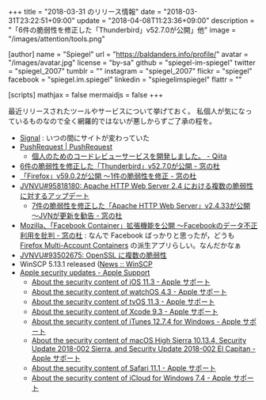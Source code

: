 +++
title = "2018-03-31 のリリース情報"
date =  "2018-03-31T23:22:51+09:00"
update =  "2018-04-08T11:23:36+09:00"
description = "「6件の脆弱性を修正した「Thunderbird」v52.7.0が公開」他"
image = "/images/attention/tools.png"

[author]
  name      = "Spiegel"
  url       = "https://baldanders.info/profile/"
  avatar    = "/images/avatar.jpg"
  license   = "by-sa"
  github    = "spiegel-im-spiegel"
  twitter   = "spiegel_2007"
  tumblr    = ""
  instagram = "spiegel_2007"
  flickr    = "spiegel"
  facebook  = "spiegel.im.spiegel"
  linkedin  = "spiegelimspiegel"
  flattr    = ""

[scripts]
  mathjax = false
  mermaidjs = false
+++

最近リリースされたツールやサービスについて挙げておく。
私個人が気になっているものなので全く網羅的ではないが悪しからずご了承の程を。

- [Signal](https://signal.org/) : いつの間にサイトが変わっていた
- [PushRequest | PushRequest](https://www.push-request.com/)
    - [個人のためのコードレビューサービスを開発しました。 - Qiita](https://qiita.com/k_s/items/5ee22a3ef74493958565)
- [6件の脆弱性を修正した「Thunderbird」v52.7.0が公開 - 窓の杜](https://forest.watch.impress.co.jp/docs/news/1113459.html)
- [「Firefox」v59.0.2が公開 ～1件の脆弱性を修正 - 窓の杜](https://forest.watch.impress.co.jp/docs/news/1113654.html)
- [JVNVU#95818180: Apache HTTP Web Server 2.4 における複数の脆弱性に対するアップデート](https://jvn.jp/vu/JVNVU95818180/)
    - [7件の脆弱性を修正した「Apache HTTP Web Server」v2.4.33が公開 ～JVNが更新を勧告 - 窓の杜](https://forest.watch.impress.co.jp/docs/news/1113961.html)
- [Mozilla、「Facebook Container」拡張機能を公開 ～Facebookのデータ不正利用を批判 - 窓の杜](https://forest.watch.impress.co.jp/docs/news/1113939.html) : なんで Facebook ばっかりと思ったが，どうも [Firefox Multi-Account Containers](https://addons.mozilla.org/en-US/firefox/addon/multi-account-containers/) の派生アプリらしい。なんだかなぁ
- [JVNVU#93502675: OpenSSL に複数の脆弱性](https://jvn.jp/vu/JVNVU93502675/)
- WinSCP 5.13.1 released ([News :: WinSCP](https://winscp.net/eng/news.php)
- [Apple security updates - Apple Support](https://support.apple.com/en-us/HT201222)
    - [About the security content of iOS 11.3 - Apple サポート](https://support.apple.com/ja-jp/HT208693)
    - [About the security content of watchOS 4.3 - Apple サポート](https://support.apple.com/ja-jp/HT208696)
    - [About the security content of tvOS 11.3 - Apple サポート](https://support.apple.com/ja-jp/HT208698)
    - [About the security content of Xcode 9.3 - Apple サポート](https://support.apple.com/ja-jp/HT208699)
    - [About the security content of iTunes 12.7.4 for Windows - Apple サポート](https://support.apple.com/ja-jp/HT208694)
    - [About the security content of macOS High Sierra 10.13.4, Security Update 2018-002 Sierra, and Security Update 2018-002 El Capitan - Apple サポート](https://support.apple.com/ja-jp/HT208692)
    - [About the security content of Safari 11.1 - Apple サポート](https://support.apple.com/ja-jp/HT208695)
    - [About the security content of iCloud for Windows 7.4 - Apple サポート](https://support.apple.com/ja-jp/HT208697)
